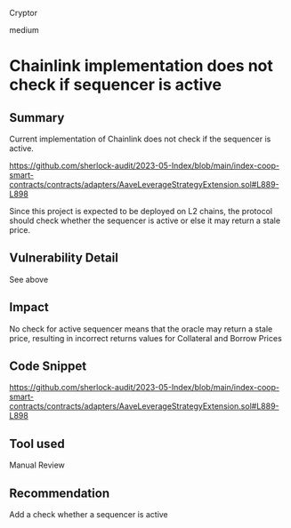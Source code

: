 Cryptor

medium

# Chainlink implementation does not check if sequencer is active

## Summary

Current implementation of Chainlink does not check if the sequencer is active.

https://github.com/sherlock-audit/2023-05-Index/blob/main/index-coop-smart-contracts/contracts/adapters/AaveLeverageStrategyExtension.sol#L889-L898



 Since this project is expected to be deployed on L2 chains, the protocol should check whether the sequencer is active or else it may return a stale price.

## Vulnerability Detail

See above 

## Impact
No check for active sequencer means that the oracle may return a stale price, resulting in incorrect returns values for Collateral and Borrow Prices

## Code Snippet

https://github.com/sherlock-audit/2023-05-Index/blob/main/index-coop-smart-contracts/contracts/adapters/AaveLeverageStrategyExtension.sol#L889-L898


## Tool used

Manual Review

## Recommendation

Add a check whether a sequencer is active 
